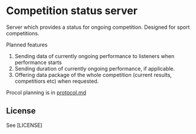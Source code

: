 # Competition status server

Server which provides a status for ongoing competition. Designed for sport competitions.

Planned features

1. Sending data of currently ongoing performance to listeners when performance
starts
1. Sending duration of currently ongoing performance, if applicable.
1. Offering data package of the whole competition (current results,
competitiors etc) when requested.

Procol planning is in [protocol.md](doc/protocol.md)

## License

See [LICENSE]
